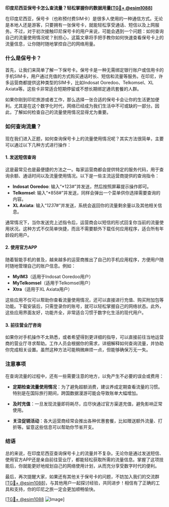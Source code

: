 **印度尼西亚保号卡怎么查流量？轻松掌握你的数据用量[[TG💪+ @esim1088](https://t.me/s/esim1088)]**

在印度尼西亚，保号卡（也称预付费SIM卡）是很多人使用的一种通信方式。无论是本地人还是游客，只要拥有一张保号卡，就能轻松享受通话、短信以及上网服务。不过，对于初次接触印尼保号卡的用户来说，可能会遇到一个问题：如何查询自己的流量使用情况呢？别担心，这篇文章将手把手教你如何快速查看保号卡上的流量信息，让你随时随地掌控自己的网络用量。

### 什么是保号卡？

首先，让我们来简单了解一下保号卡。保号卡是一种无需绑定银行账户或信用卡的手机SIM卡，用户通过充值的方式购买通话时长、短信和流量等服务。在印尼，许多运营商都提供这种类型的SIM卡，比如Indosat Ooredoo、Telkomsel、XL Axiata等。这些卡非常适合短期停留或不想长期绑定通讯套餐的人群。

如果你刚到印尼旅游或者工作，那么选择一张合适的保号卡会让你的生活更加便利。尤其是在这个数字化时代，网络已经成为我们生活中不可或缺的一部分。因此，了解如何检查自己的流量使用情况显得尤为重要。

### 如何查询流量？

现在我们进入正题，如何查询保号卡上的流量使用情况呢？其实方法很简单，主要可以通过以下几种方式进行操作：

#### 1. 发送短信查询

这是最常见也是最便捷的方法之一。每家运营商都会提供特定的服务代码，用于查询余额、通话时间以及流量使用情况。以下是一些主流运营商提供的查询指令：

- **Indosat Ooredoo**: 输入“*123#”并发送，然后按照屏幕提示操作即可。
- **Telkomsel**: 输入“*858#”并发送，同样会弹出一个菜单供你选择需要查询的内容。
- **XL Axiata**: 输入“*123*7#”并发送，系统会返回你的流量剩余量以及其他相关信息。

通常情况下，当你发送完上述指令后，运营商会以短信的形式回复你当前的流量使用状况。这种方式不仅简单快捷，而且不需要额外下载任何应用程序，适合所有年龄段的用户。

#### 2. 使用官方APP

随着智能手机的普及，越来越多的运营商推出了自己的手机应用程序，方便用户随时随地管理自己的账户信息。例如：

- **MyIM3**（适用于Indosat Ooredoo用户）
- **MyTelkomsel**（适用于Telkomsel用户）
- **Xtra**（适用于XL Axiata用户）

这些应用不仅可以帮助你查看流量使用情况，还可以直接进行充值、购买附加包等功能。下载安装后，只需登录你的账号，就可以轻松掌握自己的网络状态。此外，这些应用界面友好，功能齐全，非常适合习惯于数字化生活的现代用户。

#### 3. 前往营业厅咨询

如果你对手机操作不太熟悉，或者希望得到更详细的指导，可以直接前往当地运营商的营业厅寻求帮助。工作人员会根据你的需求，详细解释如何查询流量，并协助你完成相关设置。虽然这种方法可能稍微麻烦一点，但能够确保万无一失。

### 注意事项

在查询流量的过程中，还有一些需要注意的地方，以免产生不必要的误会或费用：

- **定期检查流量使用情况**：为了避免超额消费，建议养成定期查看流量的习惯。特别是在国际旅行期间，跨国数据漫游可能会导致账单大幅增加。
  
- **及时充值**：一旦发现流量即将耗尽，应尽快通过官方渠道充值，避免影响正常使用。

- **关注促销活动**：各大运营商经常会推出各种优惠套餐，比如赠送额外流量、打折等。留意这些信息可以帮助你节省开支。

### 结语

总的来说，在印度尼西亚查询保号卡上的流量并不复杂。无论你是通过发送短信、使用官方APP还是亲自前往营业厅，都能轻松获取所需的流量信息。掌握了这项技能后，你就能更好地规划自己的网络使用计划，从而充分享受数字时代的便利。

最后，再次提醒大家，如果还有其他关于保号卡的问题，不妨加入我们的交流群[[TG💪+ @esim1088](https://t.me/s/esim1088)]，与其他用户一起探讨经验，共同进步！相信有了正确的工具和支持，你的印尼之旅一定会更加顺畅愉快。

[[TG💪+ @esim1088](https://t.me/s/esim1088) ![Image](https://i.postimg.cc/4NQfJmqS/Snipaste-2025-05-13-00-14-12.png)]